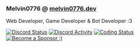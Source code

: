 ### Melvin0776 @ [melvin0776.dev](https://melvin0776.dev)
Web Developer, Game Developer & Bot Developer :3

<a href='https://discord.com/users/884775862250123305' target='_blank'><img alt="Discord Status" src="https://dev.discordprofiles.me/badge/status/884775862250123305" /></a>
<a href='discord://-/users/884775862250123305' target='_blank'><img alt="Discord Activity" src="https://dev.discordprofiles.me/badge/playing/884775862250123305" /></a>
<a href='https://melvin0776.dev' target='_blank'><img alt="Coding Status" src="https://dev.discordprofiles.me/badge/vscode/884775862250123305" /></a>
<a href='https://ko-fi.com/Melvin0776' target='_blank'><img alt="Become a Sponsor :)" src="https://img.shields.io/badge/support-me-FF5E5B?logo=ko-fi" /></a>
